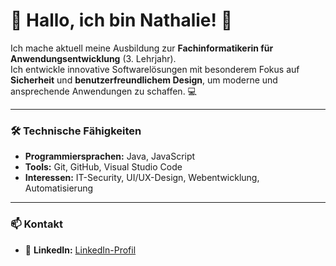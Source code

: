 # 👋 Hallo, ich bin Nathalie! 🚀

Ich mache aktuell meine Ausbildung zur **Fachinformatikerin für Anwendungsentwicklung** (3. Lehrjahr).  
Ich entwickle innovative Softwarelösungen mit besonderem Fokus auf **Sicherheit** und **benutzerfreundlichem Design**, um moderne und ansprechende Anwendungen zu schaffen. 💻

---

### 🛠️ Technische Fähigkeiten
- **Programmiersprachen:** Java, JavaScript  
- **Tools:** Git, GitHub, Visual Studio Code  
- **Interessen:** IT-Security, UI/UX-Design, Webentwicklung, Automatisierung

---

### 📫 Kontakt
- 💼 **LinkedIn:** [LinkedIn-Profil](https://www.linkedin.com/in/nathalie-m-603381285)  
